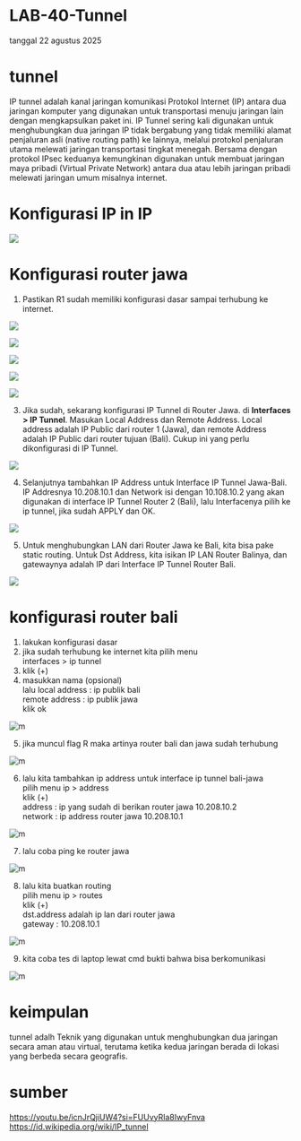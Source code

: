 # LAB-40-Tunnel
tanggal 22 agustus 2025

# tunnel 
IP tunnel adalah kanal jaringan komunikasi Protokol Internet (IP) antara dua jaringan komputer yang digunakan untuk transportasi menuju jaringan lain dengan mengkapsulkan paket ini. IP Tunnel sering kali digunakan untuk menghubungkan dua jaringan IP tidak bergabung yang tidak memiliki alamat penjaluran asli (native routing path) ke lainnya, melalui protokol penjaluran utama melewati jaringan transportasi tingkat menegah. Bersama dengan protokol IPsec keduanya kemungkinan digunakan untuk membuat jaringan maya pribadi (Virtual Private Network) antara dua atau lebih jaringan pribadi melewati jaringan umum misalnya internet.

# Konfigurasi IP in IP

![](ipipipipip.png)  
  
# Konfigurasi router jawa 
  
1. Pastikan R1 sudah memiliki konfigurasi dasar sampai terhubung ke internet.  

![](client.png)  

![](addrlist.png)  

![](masq.png)  

![](pinggoogledotcom.png)  

![](cloudflare.png)  

3. Jika sudah, sekarang konfigurasi IP Tunnel di Router Jawa. di **Interfaces > IP Tunnel**. Masukan Local Address dan Remote Address. Local address adalah IP Public dari router 1 (Jawa), dan remote Address adalah IP Public dari router tujuan (Bali). Cukup ini yang perlu dikonfigurasi di IP Tunnel.  

![](trowongan.png)  

4. Selanjutnya tambahkan IP Address untuk Interface IP Tunnel Jawa-Bali. IP Addresnya 10.208.10.1 dan Network isi dengan 10.108.10.2 yang akan digunakan di interface IP Tunnel Router 2 (Bali), lalu Interfacenya pilih ke ip tunnel, jika sudah APPLY dan OK.  

![](ipint.png)  

5. Untuk menghubungkan LAN dari Router Jawa ke Bali, kita bisa pake static routing. Untuk Dst Address, kita isikan IP LAN Router Balinya, dan gatewaynya adalah IP dari Interface IP Tunnel Router Bali.  

![](route.png)  

# konfigurasi router bali 
1. lakukan konfigurasi dasar  
2. jika sudah terhubung ke internet kita pilih menu       
   interfaces > ip tunnel      
3. klik (+)  
4. masukkan nama (opsional)  
   lalu local address : ip publik bali   
   remote address : ip publik jawa   
   klik ok  

![m](j1.PNG)

5. jika muncul flag R maka artinya router bali dan jawa sudah terhubung

![m](j2.PNG)

6. lalu kita tambahkan ip address untuk interface ip tunnel bali-jawa    
   pilih menu ip > address   
   klik (+)   
   address : ip yang sudah di berikan router jawa 10.208.10.2  
   network : ip address router jawa 10.208.10.1   

![m](j3.PNG)

7. lalu coba ping ke router jawa

![m](j5.PNG)

8. lalu kita buatkan routing  
   pilih menu ip > routes   
   klik (+)   
   dst.address adalah ip lan dari router jawa  
   gateway : 10.208.10.1  

![m](j4.PNG)

9. kita coba tes di laptop lewat cmd bukti bahwa bisa berkomunikasi 

![m](j6.PNG)

# keimpulan

tunnel adalh Teknik yang  digunakan untuk menghubungkan dua jaringan secara aman atau virtual, terutama ketika kedua jaringan berada di lokasi yang berbeda secara geografis.

# sumber

https://youtu.be/icnJrQjiUW4?si=FUUvyRla8IwyFnva
https://id.wikipedia.org/wiki/IP_tunnel
